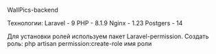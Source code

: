WallPics-backend

Технологии:
    Laravel - 9
    PHP - 8.1.9
    Nginx - 1.23
    Postgers -  14

Для установки ролей используем пакет Laravel-permission.
Создать роль:
php artisan permission:create-role имя роли
